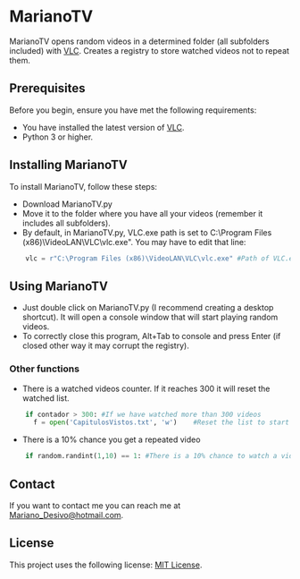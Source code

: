 # MarianoTV

MarianoTV opens random videos in a determined folder (all subfolders included) with [VLC](https://www.videolan.org/vlc/index.es.html). Creates a registry to store watched videos not to repeat them.

## Prerequisites

Before you begin, ensure you have met the following requirements:

* You have installed the latest version of [VLC](https://www.videolan.org/vlc/index.es.html).
* Python 3 or higher.

## Installing MarianoTV

To install MarianoTV, follow these steps:

* Download MarianoTV.py
* Move it to the folder where you have all your videos (remember it includes all subfolders).
* By default, in MarianoTV.py, VLC.exe path is set to C:\Program Files (x86)\VideoLAN\VLC\vlc.exe". You may have to edit that line:
```python
    vlc = r"C:\Program Files (x86)\VideoLAN\VLC\vlc.exe" #Path of VLC.exe
```

## Using MarianoTV

* Just double click on MarianoTV.py (I recommend creating a desktop shortcut). It will open a console window that will start playing random videos.
* To correctly close this program, Alt+Tab to console and press Enter (if closed other way it may corrupt the registry).

### Other functions

* There is a watched videos counter. If it reaches 300 it will reset the watched list.
```python
    if contador > 300: #If we have watched more than 300 videos 
      f = open('CapitulosVistos.txt', 'w')    #Reset the list to start again

```
* There is a 10% chance you get a repeated video
```python
    if random.randint(1,10) == 1: #There is a 10% chance to watch a video you have already seen
```

## Contact

If you want to contact me you can reach me at Mariano_Desivo@hotmail.com.

## License

This project uses the following license: [MIT License](https://github.com/MarianoDesivo/MarianoTV/blob/main/LICENSE).
